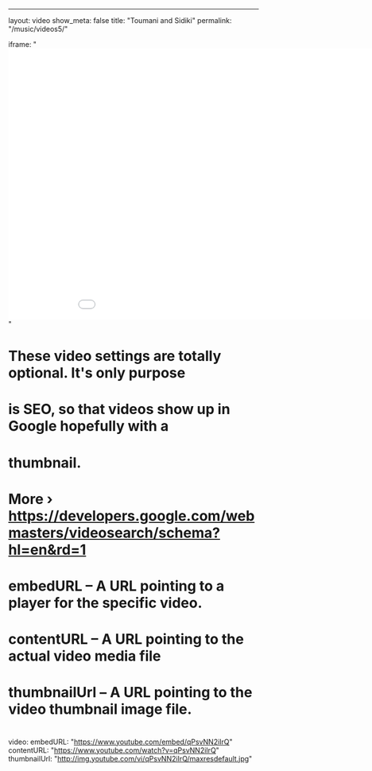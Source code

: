 ---
layout: video
show_meta: false
title: "Toumani and Sidiki"
permalink: "/music/videos5/"

iframe: "<iframe width='970' height='546' src='//www.youtube.com/embed/qPsvNN2iIrQ' frameborder='0' allowfullscreen></iframe>"
#
# These video settings are totally optional. It's only purpose
# is SEO, so that videos show up in Google hopefully with a 
# thumbnail.
# More › https://developers.google.com/webmasters/videosearch/schema?hl=en&rd=1
#
# embedURL – A URL pointing to a player for the specific video.
# contentURL – A URL pointing to the actual video media file
# thumbnailUrl – A URL pointing to the video thumbnail image file.
#
video:
    embedURL: "https://www.youtube.com/embed/qPsvNN2iIrQ"
    contentURL: "https://www.youtube.com/watch?v=qPsvNN2iIrQ"
    thumbnailUrl: "http://img.youtube.com/vi/qPsvNN2iIrQ/maxresdefault.jpg"
